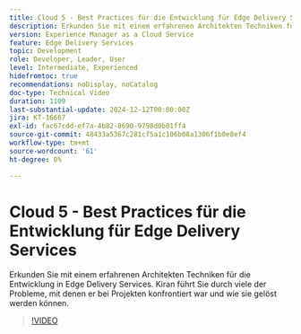 ```yaml
---
title: Cloud 5 - Best Practices für die Entwicklung für Edge Delivery Services
description: Erkunden Sie mit einem erfahrenen Architekten Techniken für die Entwicklung in Edge Delivery Services.
version: Experience Manager as a Cloud Service
feature: Edge Delivery Services
topic: Development
role: Developer, Leader, User
level: Intermediate, Experienced
hidefromtoc: true
recommendations: noDisplay, noCatalog
doc-type: Technical Video
duration: 1109
last-substantial-update: 2024-12-12T00:00:00Z
jira: KT-16667
exl-id: fac67cdd-ef7a-4b82-8690-9798d0b01ff4
source-git-commit: 48433a5367c281cf5a1c106b08a1306f1b0e8ef4
workflow-type: tm+mt
source-wordcount: '61'
ht-degree: 0%

---
```


# Cloud 5 - Best Practices für die Entwicklung für Edge Delivery Services

Erkunden Sie mit einem erfahrenen Architekten Techniken für die Entwicklung in Edge Delivery Services. Kiran führt Sie durch viele der Probleme, mit denen er bei Projekten konfrontiert war und wie sie gelöst werden können.

>[!VIDEO](https://video.tv.adobe.com/v/3441009/?learn=on&enablevpops&captions=ger)
